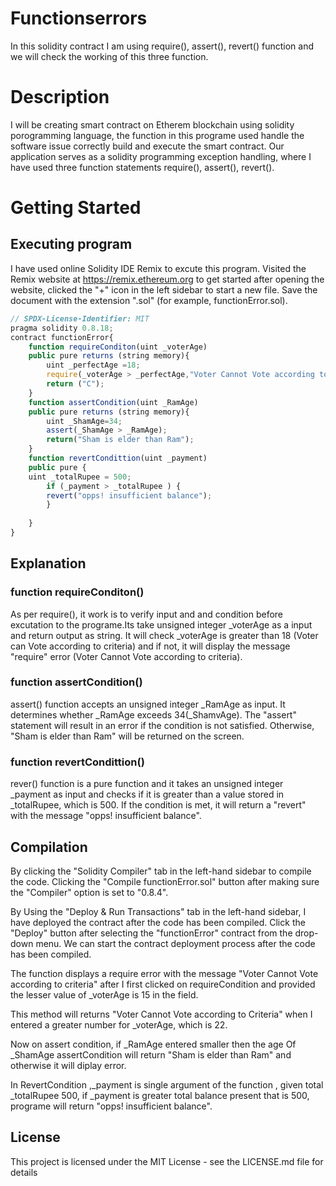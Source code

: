 # Functionserrors
In this solidity contract I am  using require(), assert(), revert() function and we will check the working of this three function.

# Description
I will be creating smart contract on Etherem blockchain using solidity porogramming language, the function in this programe  used handle the software issue correctly build and execute the smart contract. Our application serves as a solidity programming exception handling, where I have used three function statements require(), assert(), revert().

# Getting Started
## Executing program
I have used online Solidity IDE Remix to excute this program. Visited the Remix website at https://remix.ethereum.org to get started after opening the website, clicked the "+" icon in the left sidebar to start a new file. Save the document with the extension ".sol" (for example, functionError.sol).

```javascript
// SPDX-License-Identifier: MIT
pragma solidity 0.8.18;
contract functionError{
    function requireConditon(uint _voterAge) 
    public pure returns (string memory){
        uint _perfectAge =18;
        require(_voterAge > _perfectAge,"Voter Cannot Vote according to criteria");
        return ("C");
    }
    function assertCondition(uint _RamAge) 
    public pure returns (string memory){
        uint _ShamAge=34;
        assert(_ShamAge > _RamAge);
        return("Sham is elder than Ram");
    }
    function revertCondittion(uint _payment) 
    public pure {
    uint _totalRupee = 500;
        if (_payment > _totalRupee ) {
        revert("opps! insufficient balance");
        }
         
    }
}

```
## Explanation
### function requireConditon()
As per require(), it work is to verify input and and condition before excutation to the programe.Its take unsigned integer _voterAge as a input and return output as string.
It will check _voterAge is greater than 18 (Voter can Vote according to criteria) and if not, it will display the message "require" error (Voter Cannot Vote according to criteria).

### function assertCondition()
assert() function accepts an unsigned integer _RamAge as input. It determines whether _RamAge exceeds 34(_ShamvAge). 
The "assert" statement will result in an error if the condition is not satisfied. Otherwise, "Sham is elder than Ram" will be returned on the screen.

### function revertCondittion()
rever() function is a pure function and it takes an unsigned integer _payment as input and checks if it is greater than a value stored in _totalRupee, which is 500. 
If the condition is met, it will return a "revert" with the message "opps! insufficient balance".

## Compilation
By clicking the "Solidity Compiler" tab in the left-hand sidebar to compile the code. Clicking  the "Compile functionError.sol" button after making sure the "Compiler" option is set to "0.8.4".

By Using the "Deploy & Run Transactions" tab in the left-hand sidebar, I have  deployed the contract after the code has been compiled. Click the "Deploy" button after selecting the "functionError" contract from the drop-down menu.
We can start the contract deployment process after the code has been compiled. 

The function displays a require error with the message "Voter Cannot Vote according to criteria" after I first clicked on requireCondition and provided the lesser value of _voterAge is 15 in the field.

This  method will  returns "Voter Cannot Vote according to Criteria" when I entered a greater number for _voterAge, which is 22.

Now on assert condition, if _RamAge entered smaller then the age Of _ShamAge assertCondition will return "Sham is elder than Ram" and otherwise it will diplay error.

In RevertCondition ,_payment is single argument of the function , given total _totalRupee 500, if _payment is greater total balance present that is 500, programe will return "opps! insufficient balance".

## License

This project is licensed under the MIT License - see the LICENSE.md file for details



